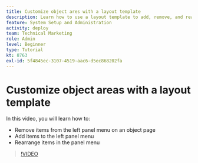 ```yaml
---
title: Customize object ares with a layout template
description: Learn how to use a layout template to add, remove, and rearrange items in the left panel menu in [!DNL  Workfront].
feature: System Setup and Administration
activity: deploy
team: Technical Marketing
role: Admin
level: Beginner
type: Tutorial
kt: 8763
exl-id: 5f4845ec-3107-4519-aac6-d5ec868202fa
---
```

# Customize object areas with a layout template

In this video, you will learn how to:

* Remove items from the left panel menu on an object page
* Add items to the left panel menu
* Rearrange items in the panel menu

>[!VIDEO](https://video.tv.adobe.com/v/335075/?quality=12)
